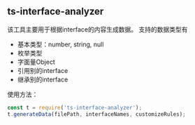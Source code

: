 ## ts-interface-analyzer

该工具主要用于根据interface的内容生成数据。
支持的数据类型有

- 基本类型：number, string, null
- 枚举类型
- 字面量Object
- 引用别的interface
- 继承别的interface

使用方法：

```javascript
const t = require('ts-interface-analyzer');
t.generateData(filePath, interfaceNames, customizeRules);
```